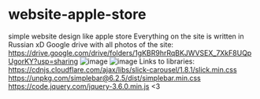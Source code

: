 # website-apple-store
simple website design like apple store
Everything on the site is written in Russian xD
Google drive with all photos of the site: https://drive.google.com/drive/folders/1gKBR9hrRqBKJWVSEX_7XkF8UQpUgorKY?usp=sharing
![image](https://github.com/qjwlz1/website-apple-store/assets/117126885/b844e43f-66ba-479a-b2f5-0029af6bea02)
![image](https://github.com/qjwlz1/website-apple-store/assets/117126885/bc6e85fb-6029-41da-9417-f19e6dbda02c)
Links to libraries: 
https://cdnjs.cloudflare.com/ajax/libs/slick-carousel/1.8.1/slick.min.css
https://unpkg.com/simplebar@6.2.5/dist/simplebar.min.css
https://code.jquery.com/jquery-3.6.0.min.js
<3
